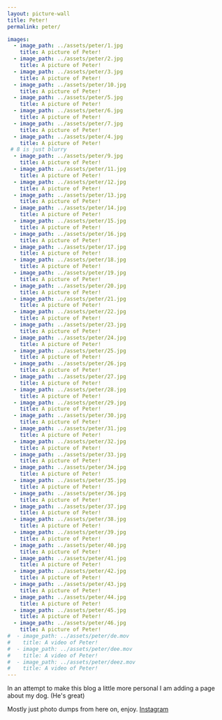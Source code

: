 ```yaml
---
layout: picture-wall
title: Peter!
permalink: peter/

images:
  - image_path: ../assets/peter/1.jpg
    title: A picture of Peter!
  - image_path: ../assets/peter/2.jpg
    title: A picture of Peter!
  - image_path: ../assets/peter/3.jpg
    title: A picture of Peter!
  - image_path: ../assets/peter/10.jpg
    title: A picture of Peter!
  - image_path: ../assets/peter/5.jpg
    title: A picture of Peter!
  - image_path: ../assets/peter/6.jpg
    title: A picture of Peter!
  - image_path: ../assets/peter/7.jpg
    title: A picture of Peter!
  - image_path: ../assets/peter/4.jpg
    title: A picture of Peter!
 # 8 is just blurry
  - image_path: ../assets/peter/9.jpg
    title: A picture of Peter!
  - image_path: ../assets/peter/11.jpg
    title: A picture of Peter!
  - image_path: ../assets/peter/12.jpg
    title: A picture of Peter!
  - image_path: ../assets/peter/13.jpg
    title: A picture of Peter!
  - image_path: ../assets/peter/14.jpg
    title: A picture of Peter!
  - image_path: ../assets/peter/15.jpg
    title: A picture of Peter!
  - image_path: ../assets/peter/16.jpg
    title: A picture of Peter!
  - image_path: ../assets/peter/17.jpg
    title: A picture of Peter!
  - image_path: ../assets/peter/18.jpg
    title: A picture of Peter!
  - image_path: ../assets/peter/19.jpg
    title: A picture of Peter!
  - image_path: ../assets/peter/20.jpg
    title: A picture of Peter!
  - image_path: ../assets/peter/21.jpg
    title: A picture of Peter!
  - image_path: ../assets/peter/22.jpg
    title: A picture of Peter!
  - image_path: ../assets/peter/23.jpg
    title: A picture of Peter!
  - image_path: ../assets/peter/24.jpg
    title: A picture of Peter!
  - image_path: ../assets/peter/25.jpg
    title: A picture of Peter!
  - image_path: ../assets/peter/26.jpg
    title: A picture of Peter!
  - image_path: ../assets/peter/27.jpg
    title: A picture of Peter!
  - image_path: ../assets/peter/28.jpg
    title: A picture of Peter!
  - image_path: ../assets/peter/29.jpg
    title: A picture of Peter!
  - image_path: ../assets/peter/30.jpg
    title: A picture of Peter!
  - image_path: ../assets/peter/31.jpg
    title: A picture of Peter!
  - image_path: ../assets/peter/32.jpg
    title: A picture of Peter!
  - image_path: ../assets/peter/33.jpg
    title: A picture of Peter!
  - image_path: ../assets/peter/34.jpg
    title: A picture of Peter!
  - image_path: ../assets/peter/35.jpg
    title: A picture of Peter!
  - image_path: ../assets/peter/36.jpg
    title: A picture of Peter!
  - image_path: ../assets/peter/37.jpg
    title: A picture of Peter!
  - image_path: ../assets/peter/38.jpg
    title: A picture of Peter!
  - image_path: ../assets/peter/39.jpg
    title: A picture of Peter!
  - image_path: ../assets/peter/40.jpg
    title: A picture of Peter!
  - image_path: ../assets/peter/41.jpg
    title: A picture of Peter!
  - image_path: ../assets/peter/42.jpg
    title: A picture of Peter!
  - image_path: ../assets/peter/43.jpg
    title: A picture of Peter!
  - image_path: ../assets/peter/44.jpg
    title: A picture of Peter!
  - image_path: ../assets/peter/45.jpg
    title: A picture of Peter!
  - image_path: ../assets/peter/46.jpg
    title: A picture of Peter!
#  - image_path: ../assets/peter/de.mov
#    title: A video of Peter!
#  - image_path: ../assets/peter/dee.mov
#    title: A video of Peter!
#  - image_path: ../assets/peter/deez.mov
#    title: A video of Peter!
---
```


In an attempt to make this blog a little more personal I am adding a page about my dog. (He's great)

  <!-- Some back story: -->

  <!-- I got Peter for my eighteenth birthday. My parents took me in the middle of the night to drive across state lines. I had no idea where we were going and I selected him from a breeder. He is in fact a pure Pembroke Welsh Corgi. Most Corgis have their tails docked at birth, but it is kind of actually just a cruel practice, so the breeder we went to simply did not do it. He is an energetic ball of fur and happiness. He has separation anxiety, which makes me very sad when I know I have to live away from him for a while. He has been the only source of comfort on my worst days, and my best friend on the better ones. In the summer of 2021 I lived on a farm and was able to take him with me for a couple months. He has never been as cheeky as when he was living with me there. He would always dash out the door, and he loves to splash water out of his bowl onto his stomach, and correspondingly the floor. He has calmed down since he came back from the farm, he is more well behaved now. I hope that as he gets older  But I dream of one day owning so much land I don't need to worry about how far he goes. -->

Mostly just photo dumps from here on, enjoy. [Instagram](https://www.instagram.com/peterbarkerthecorgi/)
